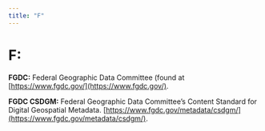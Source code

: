 ```yaml
---
title: "F"
---
```


# **F:**


 

**FGDC:** 
Federal Geographic Data Committee (found at [https://www.fgdc.gov/](https://www.fgdc.gov/). 


**FGDC CSDGM:**
Federal Geographic Data Committee’s Content Standard for Digital Geospatial Metadata.
[https://www.fgdc.gov/metadata/csdgm/](https://www.fgdc.gov/metadata/csdgm/).


